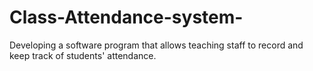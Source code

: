 # Class-Attendance-system-
Developing a software program that allows teaching staff to record and keep track of students' attendance. 
